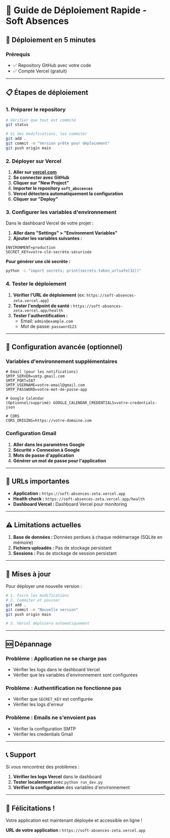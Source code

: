 # 🚀 Guide de Déploiement Rapide - Soft Absences

## 🎯 Déploiement en 5 minutes

### Prérequis
- ✅ Repository GitHub avec votre code
- ✅ Compte Vercel (gratuit)

---

## 📋 Étapes de déploiement

### 1. Préparer le repository
```bash
# Vérifier que tout est commité
git status

# Si des modifications, les commiter
git add .
git commit -m "Version prête pour déploiement"
git push origin main
```

### 2. Déployer sur Vercel

1. **Aller sur [vercel.com](https://vercel.com)**
2. **Se connecter avec GitHub**
3. **Cliquer sur "New Project"**
4. **Importer le repository `soft_abscences`**
5. **Vercel détectera automatiquement la configuration**
6. **Cliquer sur "Deploy"**

### 3. Configurer les variables d'environnement

Dans le dashboard Vercel de votre projet :

1. **Aller dans "Settings" > "Environment Variables"**
2. **Ajouter les variables suivantes :**

```env
ENVIRONMENT=production
SECRET_KEY=votre-clé-secrète-sécurisée
```

**Pour générer une clé secrète :**
```bash
python -c "import secrets; print(secrets.token_urlsafe(32))"
```

### 4. Tester le déploiement

1. **Vérifier l'URL de déploiement** (ex: `https://soft-absences-zeta.vercel.app`)
2. **Tester l'endpoint de santé :** `https://soft-absences-zeta.vercel.app/health`
3. **Tester l'authentification :**
   - Email: `admin@example.com`
   - Mot de passe: `password123`

---

## 🔧 Configuration avancée (optionnel)

### Variables d'environnement supplémentaires

```env
# Email (pour les notifications)
SMTP_SERVER=smtp.gmail.com
SMTP_PORT=587
SMTP_USERNAME=votre-email@gmail.com
SMTP_PASSWORD=votre-mot-de-passe-app

# Google Calendar
(Optionnel/supprimé) GOOGLE_CALENDAR_CREDENTIALS=votre-credentials-json

# CORS
CORS_ORIGINS=https://votre-domaine.com
```

### Configuration Gmail

1. **Aller dans les paramètres Google**
2. **Sécurité > Connexion à Google**
3. **Mots de passe d'application**
4. **Générer un mot de passe pour l'application**

---

## 🎯 URLs importantes

- **Application :** `https://soft-absences-zeta.vercel.app`
- **Health check :** `https://soft-absences-zeta.vercel.app/health`
- **Dashboard Vercel :** Dashboard Vercel pour monitoring

---

## ⚠️ Limitations actuelles

1. **Base de données :** Données perdues à chaque redémarrage (SQLite en mémoire)
2. **Fichiers uploadés :** Pas de stockage persistant
3. **Sessions :** Pas de stockage de session persistant

---

## 🔄 Mises à jour

Pour déployer une nouvelle version :

```bash
# 1. Faire les modifications
# 2. Commiter et pousser
git add .
git commit -m "Nouvelle version"
git push origin main

# 3. Vercel déploiera automatiquement
```

---

## 🆘 Dépannage

### Problème : Application ne se charge pas
- Vérifier les logs dans le dashboard Vercel
- Vérifier que les variables d'environnement sont configurées

### Problème : Authentification ne fonctionne pas
- Vérifier que `SECRET_KEY` est configurée
- Vérifier les logs d'erreur

### Problème : Emails ne s'envoient pas
- Vérifier la configuration SMTP
- Vérifier les credentials Gmail

---

## 📞 Support

Si vous rencontrez des problèmes :

1. **Vérifier les logs Vercel** dans le dashboard
2. **Tester localement** avec `python run_dev.py`
3. **Vérifier la configuration** des variables d'environnement

---

## 🎉 Félicitations !

Votre application est maintenant déployée et accessible en ligne ! 

**URL de votre application :** `https://soft-absences-zeta.vercel.app`
